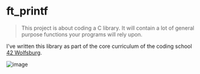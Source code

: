 # ft_printf

>This project is about coding a C library. It will contain a lot of general purpose functions your programs will rely upon. 

I've written this library as part of the core curriculum of the coding school [42 Wolfsburg](https://42wolfsburg.de/).

![image](https://user-images.githubusercontent.com/26860329/186988287-83fe02e7-6da3-472d-aebb-817a26591082.png)

